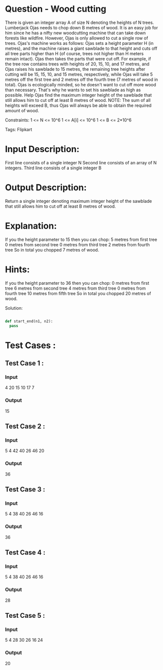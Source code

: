 # Question - Wood cutting
There is given an integer array A of size N denoting the heights of N trees.
Lumberjack Ojas needs to chop down B metres of wood. It is an easy job for him since he has a nifty new woodcutting machine that can take down forests like wildfire. However, Ojas is only allowed to cut a single row of trees.
Ojas's machine works as follows: Ojas sets a height parameter H (in metres), and the machine raises a giant sawblade to that height and cuts off all tree parts higher than H (of course, trees not higher than H meters remain intact). Ojas then takes the parts that were cut off. For example, if the tree row contains trees with heights of 20, 15, 10, and 17 metres, and Ojas raises his sawblade to 15 metres, the remaining tree heights after cutting will be 15, 15, 10, and 15 metres, respectively, while Ojas will take 5 metres off the first tree and 2 metres off the fourth tree (7 metres of wood in total).
Ojas is ecologically minded, so he doesn't want to cut off more wood than necessary. That's why he wants to set his sawblade as high as possible. Help Ojas find the maximum integer height of the sawblade that still allows him to cut off at least B metres of wood.
NOTE:
The sum of all heights will exceed B, thus Ojas will always be able to obtain the required amount of wood.

Constraints:
1 <= N <= 10^6
1 <= A[i] <= 10^6
1 <= B <= 2*10^6

Tags:
Flipkart

# Input Description:
First line consists of a single integer N
Second line consists of an array of N integers.
Third line consists of a single integer B

# Output Description:
Return a single integer denoting maximum integer height of the sawblade that still allows him to cut off at least B metres of wood.

# Explanation:
If you the height parameter to 15 then you can chop:
  5 metres from first tree
  0 metres from second tree
  0 metres from third tree
  2 metres from fourth tree
  So in total you chopped 7 metres of wood.

# Hints:
If you the height parameter to 36 then you can chop:
  0 metres from first tree
  6 metres from second tree
  4 metres from third tree
  0 metres from fourth tree
  10 metres from fifth tree
  So in total you chopped 20 metres of wood.

Solution:

```python

def start_end(n1, n2):
  pass

```

# Test Cases :
## Test Case 1 :
### Input
4
20 15 10 17
7
### Output
15


## Test Case 2 :
### Input
5
4 42 40 26 46
20
### Output
36


## Test Case 3 :
### Input
5
4 38 40 26 46
16
### Output
36

## Test Case 4 :
### Input
5
4 38 40 26 46
16
### Output
28



## Test Case 5 :
### Input
5
4 28 30 26 16
24
### Output
20
